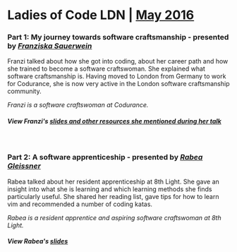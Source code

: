 # Ladies of Code LDN | [May 2016](http://www.meetup.com/Ladies-of-Code-UK/events/229486669/)


### Part 1: My journey towards software craftsmanship - presented by [_Franziska Sauerwein_](https://twitter.com/singsalad)

Franzi talked about how she got into coding, about her career path and how she trained to become a software craftswoman. She explained what software craftsmanship is. Having moved to London from Germany to work for Codurance, she is now very active in the London software craftsmanship community.

_Franzi is a software craftswoman at Codurance._

##### View Franzi's [slides and other resources she mentioned during her talk](software-craftswoman.md)

</br>

### Part 2: A software apprenticeship - presented by [_Rabea Gleissner_](https://twitter.com/aebaR)

Rabea talked about her resident apprenticeship at 8th Light. She gave an insight into what she is learning and which learning methods she finds particularly useful. She shared her reading list, gave tips for how to learn vim and recommended a number of coding katas.

_Rabea is a resident apprentice and aspiring software craftswoman at 8th Light._

##### View Rabea's [slides](http://rabea.co.uk/apprenticeship-talk/#/)
